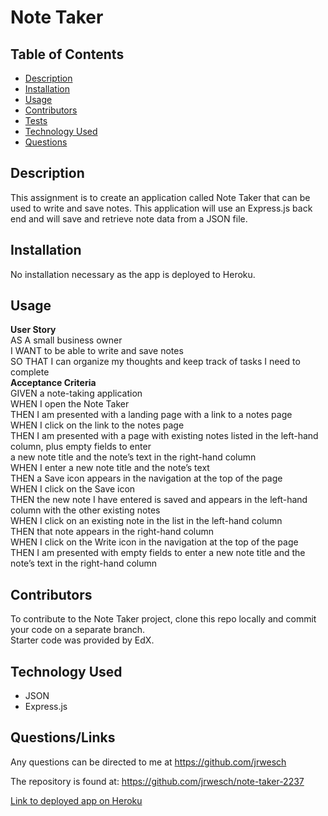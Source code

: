 # Note Taker


## Table of Contents
- [Description](#description)
- [Installation](#installation)
- [Usage](#usage)
- [Contributors](#contributors)
- [Tests](#tests)
- [Technology Used](#technology-used)
- [Questions](#questions)

## Description
This assignment is to create an application called Note Taker that can be used to write and save notes. This application will use an Express.js back end and will save and retrieve note data from a JSON file.

## Installation

No installation necessary as the app is deployed to Heroku.
 
## Usage
**User Story** </br>
AS A small business owner</br>
I WANT to be able to write and save notes</br>
SO THAT I can organize my thoughts and keep track of tasks I need to complete</br>
**Acceptance Criteria**</br>
GIVEN a note-taking application</br>
WHEN I open the Note Taker</br>
THEN I am presented with a landing page with a link to a notes page</br>
WHEN I click on the link to the notes page</br>
THEN I am presented with a page with existing notes listed in the left-hand column, plus empty fields to enter</br> a new note title and the note’s text in the right-hand column</br>
WHEN I enter a new note title and the note’s text</br>
THEN a Save icon appears in the navigation at the top of the page</br>
WHEN I click on the Save icon</br>
THEN the new note I have entered is saved and appears in the left-hand column with the other existing notes</br>
WHEN I click on an existing note in the list in the left-hand column</br>
THEN that note appears in the right-hand column</br>
WHEN I click on the Write icon in the navigation at the top of the page</br>
THEN I am presented with empty fields to enter a new note title and the note’s text in the right-hand column</br>

## Contributors
To contribute to the Note Taker project, clone this repo locally and commit your code on a separate branch.</br>
Starter code was provided by EdX.
  

## Technology Used
- JSON
- Express.js

## Questions/Links
Any questions can be directed to me at https://github.com/jrwesch

The repository is found at: https://github.com/jrwesch/note-taker-2237
  
[Link to deployed app on Heroku](https://note-taker-2237.herokuapp.com/)